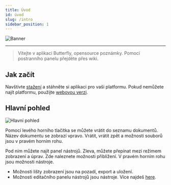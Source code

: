 ```yaml
---
title: Úvod
id: úvod
slug: /intro
sidebar_position: 1
---
```


![Banner](/img/banner.png)

---

> Vítejte v aplikaci Butterfly, opensource poznámky.
> Pomocí postranního panelu přejděte přes wiki.

## Jak začít

Navštivte [stažení](/downloads) a stáhněte si aplikaci pro vaši platformu.
Pokud nemůžete najít platformu, použijte [webovou verzi](https://v2.butterfly.linwood.dev).

## Hlavní pohled

![Hlavní pohled](main.png)

Pomocí levého horního tlačítka se můžete vrátit do seznamu dokumentů. Název dokumentu se zobrazí vpravo. Vrátit, vrátit zpět a možnosti souborů jsou v pravém horním rohu.

Pod ním můžete najít panel nástrojů. Zleva, můžete přepínat mezi režimem zobrazení a úprav. Zde naleznete možnosti přiblížení. V pravém horním rohu jsou možnosti nástroje.

- Možnosti lišty zobrazení jsou na pozadí, export a uložení.
- Možnosti editačního panelu nástrojů jsou nástroje. Více najdeš [here](background).
